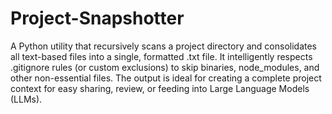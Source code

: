 # Project-Snapshotter
A Python utility that recursively scans a project directory and consolidates all text-based files into a single, formatted .txt file. It intelligently respects .gitignore rules (or custom exclusions) to skip binaries, node_modules, and other non-essential files. The output is ideal for creating a complete project context for easy sharing, review, or feeding into Large Language Models (LLMs).

